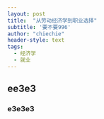 ```yaml
---
layout: post
title:  "从劳动经济学到职业选择"
subtitle: '要不要996'
author: "chiechie"
header-style: text
tags:
  - 经济学
  - 就业
---
```


## ee3e3
### e3e3e3